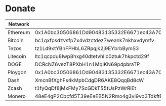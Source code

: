# Donate


| Network  | Address                                                                                         |
|----------|-------------------------------------------------------------------------------------------------|
| Ethereum | 0x1A0bc30506861Dd90483135332E6671ec43A70DE                                                      |
| Bitcoin  | bc1qxfpsdzvsfp7x4vdzctdez7weank7nkhxvdymfv                                                      |
| Tezos    | tz1Ld9xtYBnFPHbL6ZRpqjk2j9EYbrbBymS3                                                            |
| Litecoin | ltc1qcpdu8lwp8hxg40dtetvhllc0ztuk7hkpctd29f                                                     |
| DOGE     | DCRcNZ6vezT8PXbH1n1MqiKN69pdpbraTP                                                              |
| Ploygon  | 0x1A0bc30506861Dd90483135332E6671ec43A70DE                                                      |
| Dash     | XmcnBfXghFs4kMpbCdgDR6AKE8QqqBd8cW                                                              |
| Zcash    | t1fyQqDf8jMxFMy7ScGDkT55tUsPzWrRiEt                                                             |
| Monero   | 48eE4gP2Cbcfd5T39eEeEB5N2Rmo4g3vi9vo3TdkftBW32kfjz9m8pGBZZpfdRMJpsH9tB8fu9hwNYmpsiGSG4MA7one8Ue |


